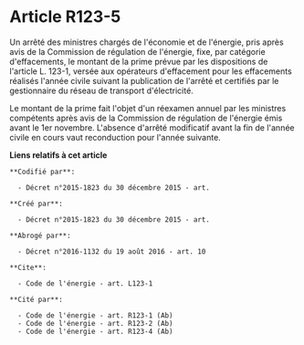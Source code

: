 # Article R123-5

Un arrêté des ministres chargés de l'économie et de l'énergie, pris après avis de la Commission de régulation de l'énergie,
fixe, par catégorie d'effacements, le montant de la prime prévue par les dispositions de l'article L. 123-1, versée aux
opérateurs d'effacement pour les effacements réalisés l'année civile suivant la publication de l'arrêté et certifiés par le
gestionnaire du réseau de transport d'électricité. 

Le montant de la prime fait l'objet d'un réexamen annuel par les ministres compétents après avis de la Commission de
régulation de l'énergie émis avant le 1er novembre. L'absence d'arrêté modificatif avant la fin de l'année civile en cours
vaut reconduction pour l'année suivante.

**Liens relatifs à cet article**

	**Codifié par**:

	  - Décret n°2015-1823 du 30 décembre 2015 - art.

	**Créé par**:

	  - Décret n°2015-1823 du 30 décembre 2015 - art.

	**Abrogé par**:

	  - Décret n°2016-1132 du 19 août 2016 - art. 10

	**Cite**:

	  - Code de l'énergie - art. L123-1

	**Cité par**:

	  - Code de l'énergie - art. R123-1 (Ab)
	  - Code de l'énergie - art. R123-2 (Ab)
	  - Code de l'énergie - art. R123-4 (Ab)
